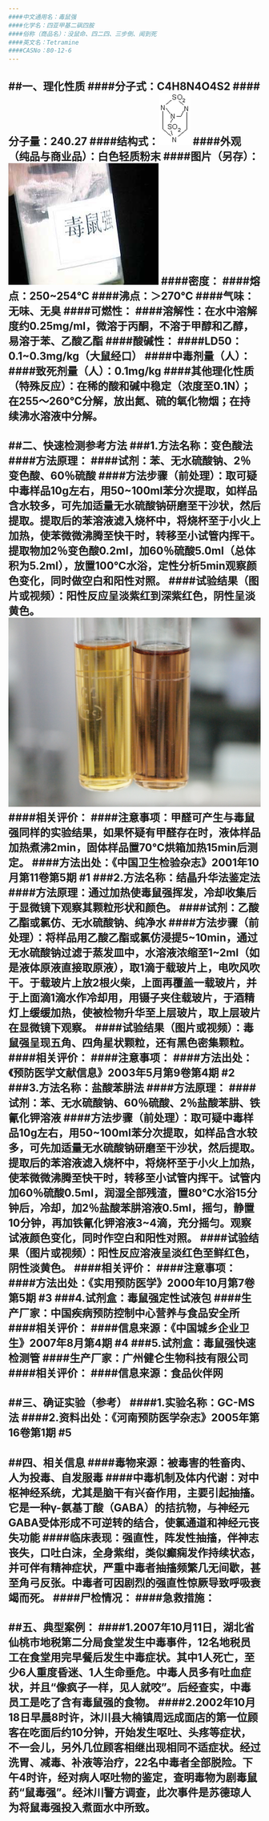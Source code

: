 ```yaml
---
####中文通用名：毒鼠强
####化学名：四亚甲基二砜四胺
####俗称（商品名）：没鼠命、四二四、三步倒、闻到死
####英文名：Tetramine
####CASNo：80-12-6
---
```

##一、理化性质
####分子式：C4H8N4O4S2
####分子量：240.27
####结构式：![结构式](./assets/duwu/毒鼠强/@0结构式.gif)
####外观（纯品与商业品）：白色轻质粉末
####图片（另存）：![外观](./assets/duwu/毒鼠强/@1外观.jpg)
####密度：
####熔点：250~254℃
####沸点：＞270℃
####气味：无味、无臭
####可燃性：
####溶解性：在水中溶解度约0.25mg/ml，微溶于丙酮，不溶于甲醇和乙醇，易溶于苯、乙酸乙酯
####酸碱性：
####LD50：0.1~0.3mg/kg（大鼠经口）
####中毒剂量（人）：
####致死剂量（人）：0.1mg/kg
####其他理化性质（特殊反应）：在稀的酸和碱中稳定（浓度至0.1N）；在255～260℃分解，放出氮、硫的氧化物烟；在持续沸水溶液中分解。
---
##二、快速检测参考方法
###1.方法名称：变色酸法
####方法原理：
####试剂：苯、无水硫酸钠、2％变色酸、60％硫酸
####方法步骤（前处理）：取可疑中毒样品10g左右，用50~100ml苯分次提取，如样品含水较多，可先加适量无水硫酸钠研磨至干沙状，然后提取。提取后的苯溶液滤入烧杯中，将烧杯至于小火上加热，使苯微微沸腾至快干时，转移至小试管内挥干。提取物加2％变色酸0.2ml，加60％硫酸5.0ml（总体积为5.2ml），放置100℃水浴，定性分析5min观察颜色变化，同时做空白和阳性对照。
####试验结果（图片或视频）：阳性反应呈淡紫红到深紫红色，阴性呈淡黄色。![结果图片](./assets/duwu/毒鼠强/@2结果图片.jpg)
####相关评价：
####注意事项：甲醛可产生与毒鼠强同样的实验结果，如果怀疑有甲醛存在时，液体样品加热煮沸2min，固体样品置70℃烘箱加热15min后测定。
####方法出处：《中国卫生检验杂志》2001年10月第11卷第5期 #1
###2.方法名称：结晶升华法鉴定法
####方法原理：通过加热使毒鼠强挥发，冷却收集后于显微镜下观察其颗粒形状和颜色。
####试剂：乙酸乙酯或氯仿、无水硫酸钠、纯净水
####方法步骤（前处理）：将样品用乙酸乙酯或氯仿浸提5~10min，通过无水硫酸钠过滤于蒸发皿中，水溶液浓缩至1~2ml（如是液体原液直接取原液），取1滴于载玻片上，电吹风吹干。于载玻片上放2根火柴，上面再覆盖一载玻片，并于上面滴1滴水作冷却用，用镊子夹住载玻片，于酒精灯上缓缓加热，使被检物升华至上层玻片，取上层玻片在显微镜下观察。
####试验结果（图片或视频）：毒鼠强呈现五角、四角星状颗粒，还有黑色密集颗粒。
####相关评价：
####注意事项：
####方法出处：《预防医学文献信息》2003年5月第9卷第4期 #2
###3.方法名称：盐酸苯肼法
####方法原理：
####试剂：苯、无水硫酸钠、60％硫酸、2％盐酸苯肼、铁氰化钾溶液
####方法步骤（前处理）：取可疑中毒样品10g左右，用50~100ml苯分次提取，如样品含水较多，可先加适量无水硫酸钠研磨至干沙状，然后提取。提取后的苯溶液滤入烧杯中，将烧杯至于小火上加热，使苯微微沸腾至快干时，转移至小试管内挥干。试管内加60％硫酸0.5ml，润湿全部残渣，置80℃水浴15分钟后，冷却，加2％盐酸苯肼溶液0.5ml，摇匀，静置10分钟，再加铁氰化钾溶液3~4滴，充分摇匀。观察试液颜色变化，同时作空白和阳性对照。
####试验结果（图片或视频）：阳性反应溶液呈淡红色至鲜红色，阴性淡黄色。
####相关评价：
####注意事项：
####方法出处：《实用预防医学》2000年10月第7卷第5期 #3
###4.试剂盒：毒鼠强定性试液包
####生产厂家：中国疾病预防控制中心营养与食品安全所
####相关评价：
####信息来源：《中国城乡企业卫生》2007年8月第4期 #4
###5.试剂盒：毒鼠强快速检测管
####生产厂家：广州健仑生物科技有限公司
####相关评价：
####信息来源：食品伙伴网
---
##三、确证实验（参考）
####1.实验名称：GC-MS法
####2.资料出处：《河南预防医学杂志》2005年第16卷第1期 #5
---
##四、相关信息
####毒物来源：被毒害的牲畜肉、人为投毒、自发服毒
####中毒机制及体内代谢：对中枢神经系统，尤其是脑干有兴奋作用，主要引起抽搐。它是一种γ-氨基丁酸（GABA）的拮抗物，与神经元GABA受体形成不可逆转的结合，使氯通道和神经元丧失功能
####临床表现：强直性，阵发性抽搐，伴神志丧失，口吐白沫，全身紫绀，类似癫痫发作持续状态，并可伴有精神症状，严重中毒者抽搐频繁几无间歇，甚至角弓反张。中毒者可因剧烈的强直性惊厥导致呼吸衰竭而死。
####尸检情况：
####急救措施：
---
##五、典型案例：
####1.2007年10月11日，湖北省仙桃市地税第二分局食堂发生中毒事件，12名地税员工在食堂用完早餐后发生中毒症状。其中1人死亡，至少6人重度昏迷、1人生命垂危。中毒人员多有吐血症状，并且“像疯子一样，见人就咬”。后经查实，中毒员工是吃了含有毒鼠强的食物。
####2.2002年10月18日早晨8时许，沐川县大楠镇周远成面店的第一位顾客在吃面后约10分钟，开始发生呕吐、头疼等症状，不一会儿，另外几位顾客相继出现相同不适症状。经过洗胃、减毒、补液等治疗，22名中毒者全部脱险。下午4时许，经对病人呕吐物的鉴定，查明毒物为剧毒鼠药“鼠毒强”。经沐川警方调查，此次事件是苏德琼人为将鼠毒强投入煮面水中所致。
---
